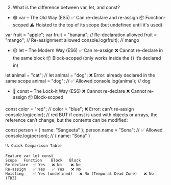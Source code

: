 2. What is the difference between var, let, and const?

- 🟢 var – The Old Way (ES5)
  ✅ Can re-declare and re-assign
  📦 Function-scoped
  ⚠️ Hoisted to the top of its scope (but undefined until it's used)

var fruit = "apple";
var fruit = "banana"; // Re-declaration allowed
fruit = "mango"; // Re-assignment allowed
console.log(fruit); // mango

- 🟡 let – The Modern Way (ES6)
  ✅ Can re-assign
  ❌ Cannot re-declare in the same block
  📦 Block-scoped (only works inside the {} it’s declared in)

let animal = "cat";
// let animal = "dog"; ❌ Error: already declared in the same scope
animal = "dog"; // ✅ Allowed
console.log(animal); // dog

- 🔴 const – The Lock-it Way (ES6)
  ❌ Cannot re-declare
  ❌ Cannot re-assign
  📦 Block-scoped

const color = "red";
// color = "blue"; ❌ Error: can't re-assign
console.log(color); // red
BUT if const is used with objects or arrays, the reference can’t change, but the contents can be modified:

const person = { name: "Sangeeta" };
person.name = "Sona"; // ✅ Allowed
console.log(person); // { name: "Sona" }

```text
🔍 Quick Comparison Table

Feature	var	let	const
Scope	Function	Block	Block
Re-declare	✅ Yes	❌ No	❌ No
Re-assign	✅ Yes	✅ Yes	❌ No
Hoisting	✅ Yes (undefined)	❌ No (Temporal Dead Zone)	❌ No (TDZ)
```
